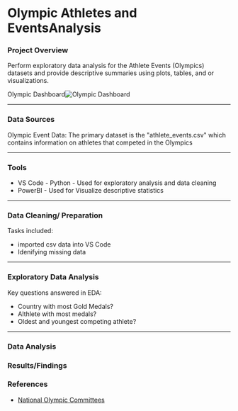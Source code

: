 # Olympic Athletes and EventsAnalysis

### Project Overview

Perform exploratory data analysis for the Athlete Events (Olympics) datasets and provide descriptive summaries using plots, tables, and or visualizations.

Olympic Dashboard![Olympic Dashboard](https://github.com/user-attachments/assets/48a5336f-20e1-45c3-9c75-9dacf277cbc1)

---

### Data Sources

Olympic Event Data: The primary dataset is the "athlete_events.csv" which contains information on athletes that competed in the Olympics

---

### Tools

- VS Code - Python - Used for exploratory analysis and data cleaning
- PowerBI - Used for Visualize descriptive statistics

---

### Data Cleaning/ Preparation

Tasks included:
- imported csv data into VS Code
- Idenifying missing data

---

### Exploratory Data Analysis

Key questions answered in EDA:

- Country with most Gold Medals?
- Althlete with most medals?
- Oldest and youngest competing athlete?

---

### Data Analysis



### Results/Findings

### References

- [National Olympic Committees](https://olympics.com/ioc/national-olympic-committees)

